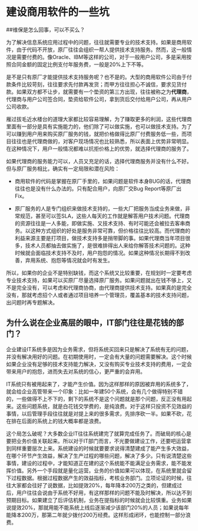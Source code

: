 # 建设商用软件的一些坑

##维保是怎么回事，可以不买么？

为了解决信息系统应用过程中的问题，往往就需要专业的技术支持。如果是商用软件，由于代码不开放，原厂往往会组织一帮人提供技术支持服务。然而，这一般情况是需要付费的。像Oracle、IBM等这样的公司，对于一般用户公司，多是采用按照合同金额的固定比例支付年服务费，一般是20%上下不等。

是不是只有原厂才能提供技术支持服务呢？也不是的。大型的商用软件公司由于付款条件比较苛刻，往往要求先付款再发货；而甲方往往担心不诚信，要求见货付款。如果双方都不让步，就需要有一个垫资的第三方出现，往往被称之为**代理商**，代理商与用户公司签合同，垫资给软件公司，拿到货后交付给用户公司，再从用户公司收款。

雁过拔毛近水楼台的道理大家都比较容易理解，为了赚取更多的利润，这些代理商里面有一部分是具有实施能力的，他们除了可以做实施，也可以做技术支持。为了可以赚到用户用来购买原厂服务的钱，就把价格做得比原厂付费服务低一些，而项目往往也是代理商做的，对客户现场情况也比较熟悉，所以表面上优势非常明显。在这种情况下，用户一般情况都难以抗拒价格上的优势，就选择代理商的服务了。

如果代理商的服务能力可以，人员又充足的话，选择代理商服务并没有什么不好。但与原厂服务相比，确实有一定局限和潜在风险：

* 商用软件的代码是掌握在原厂手里的，如果问题是软件本身BUG的话，代理商往往也是没有什么办法的。只有配合用户，向原厂交Bug Report等原厂出Fix。

* 原厂服务的人是专门组织来做技术支持的，一些大厂把服务当成业务来做，非常规范，甚至可以签SLA，这些人每天的工作就是解答用户技术问题。代理商的资源往往是一人多能，即做实施、又技术支持、有时可能还会被拉去客串商务。以这种方式组织的好处是服务非常可靠，但价格往往比较高。而代理商的利益来源主要是打项目，做技术支持多是捎带脚的事。如果代理商当年项目很多，技术人员都抽去做实施了，是很难排得出人来给你解答技术问题的。这种时候就会面临技术支持不及时，用户抱怨的情况。如果这种情况长期得不到改善，弃用系统、抱怨等情况就会时有发生。

所以，如果你的企业不是特别缺钱，而这个系统又比较重要，在规划时一定要考虑专业技术支持，如果可以买原厂尽量选择原厂服务。如果问题就出在钱不够上，又不是完全没有，可以考虑和代理商协商，由代理商提供技术支持。如果真的是完全没有，那就考虑招个人或者通过项目培养一个管理员，覆盖基本的技术支持问题，出问题时再专题解决。


## 为什么说在企业高层的眼中，IT部门往往是花钱的部门？

企业建设IT系统多是因为业务需求，但将系统买回来只是解决了系统有无的问题，并没有解决用好的问题。在初期使用时，一定会有大量的问题需要解决。这个时候如果企业没有足够的技术支持能力解决，又没有购买专业技术支持的费用，一定会带来用户的抱怨，进而失去对系统的信心，更严重的会弃用。

IT系统只有被用起来了，才能产生价值。因为这样那样的原因被弃用的系统多了，就会给企业高管带来一个印象：比如一年建50个系统，会有几个做得特别不错的，一些做得不上不下的，剩下的系统不是这个问题就是那个问题，反正没有用起来。这些问题系统，就是白花钱交学费的，是纯浪费。对于这样只投资不见效益的事情，以后管理手段往往就是对提上来的很多需求，先排序砍一半。如果不砍，花在排在后面的系统上的钱大概率都是浪费。

这个局怎么破呢？大多数企业IT往往系统建完了就算完成任务了。而破局的核心是要把业务价值关联起来。所以对于IT部门而言，不光要做建设工作，还要吧运营拿到同样重要层次上来。系统建设的时候就要要求说得清楚建成了能产生多大效益，在哪个环节产生效益，解决了生产过程的哪些问题，解决了多少。只有说清楚这些事情，建设的过程中，才能知道正在建的这个系统能不能满足业务需求，能不能发挥价值。另外一个手段就是量化运营。业务的价值如果可以体现，在系统里就会留下过程数据。根据过程数据产生的效益指标，考核业务部门。立项论证的时候，往往大家都会往好了说数据，比如提效20%，每年降本200万之类的，但建成过后，用户往往会说由于系统不好用，有这样那样的问题不能及时解决，所以达不到预期目标。如果建立了后评估机制，业务在提指标的时候就会比较慎重。业务如果说提效20%，那就用能不能系统上线后逐渐减少该部门20%的人员；如果说每年能降本200万，那第二年就少拨付200万经费。这样形成闭环，也能控制一部分浪费。
